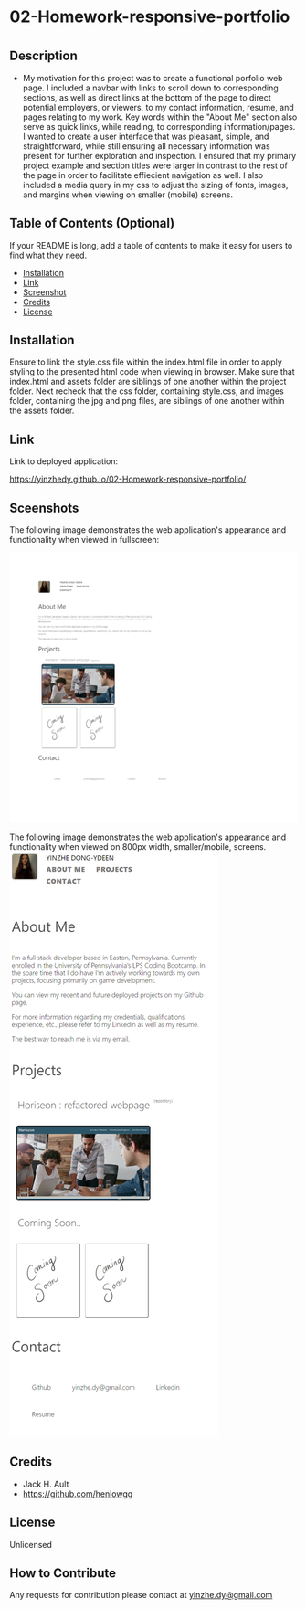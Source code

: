 # 02-Homework-responsive-portfolio

# <Homework-Responsive-Portfolio>
## Description

- My motivation for this project was to create a functional porfolio web page. I included a navbar with links to scroll down to corresponding sections, as well as direct links at the bottom of the page to direct potential employers, or viewers, to my contact information, resume, and pages relating to my work. Key words within the "About Me" section also serve as quick links, while reading, to corresponding information/pages. I wanted to create a user interface that was pleasant, simple, and straightforward, while still ensuring all necessary information was present for further exploration and inspection. I ensured that my primary project example and section titles were larger in contrast to the rest of the page in order to facilitate effiecient navigation as well. I also included a media query in my css to adjust the sizing of fonts, images, and margins when viewing on smaller (mobile) screens.

## Table of Contents (Optional)
If your README is long, add a table of contents to make it easy for users to find what they need.
- [Installation](#installation)
- [Link](#link)
- [Screenshot](#screenshot)
- [Credits](#credits)
- [License](#license)
## Installation
Ensure to link the style.css file within the index.html file in order to apply styling to the presented html code when viewing in browser. Make sure that index.html and assets folder are siblings of one another within the project folder. Next recheck that the css folder, containing style.css, and images folder, containing the jpg and png files, are siblings of one another within the assets folder.

## Link
Link to deployed application:

https://yinzhedy.github.io/02-Homework-responsive-portfolio/

## Sceenshots

The following image demonstrates the web application's appearance and functionality when viewed in fullscreen:

![image](./assets/images/full-screen-deployed-application.png)

The following image demonstrates the web application's appearance and functionality when viewed on 800px width, smaller/mobile, screens.
![image](./assets/images/mobile-screenshot.png)

## Credits
- Jack H. Ault
- https://github.com/henlowgg
## License
Unlicensed

## How to Contribute
Any requests for contribution please contact at yinzhe.dy@gmail.com


